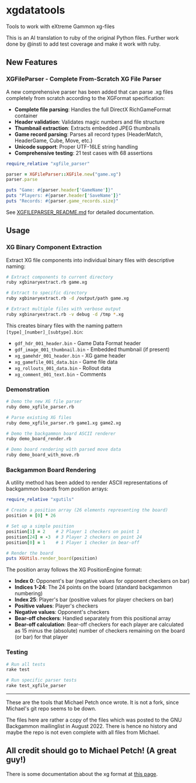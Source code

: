 # xgdatatools
Tools to work with eXtreme Gammon xg-files

This is an AI translation to ruby of the original Python files.
Further work done by @insti to add test coverage and make it work with ruby.

## New Features

### XGFileParser - Complete From-Scratch XG File Parser

A new comprehensive parser has been added that can parse .xg files completely from scratch according to the XGFormat specification:

- **Complete file parsing**: Handles the full DirectX RichGameFormat container
- **Header validation**: Validates magic numbers and file structure  
- **Thumbnail extraction**: Extracts embedded JPEG thumbnails
- **Game record parsing**: Parses all record types (HeaderMatch, HeaderGame, Cube, Move, etc.)
- **Unicode support**: Proper UTF-16LE string handling
- **Comprehensive testing**: 21 test cases with 68 assertions

```ruby
require_relative "xgfile_parser"

parser = XGFileParser::XGFile.new("game.xg")
parser.parse

puts "Game: #{parser.header['GameName']}"
puts "Players: #{parser.header['SaveName']}" 
puts "Records: #{parser.game_records.size}"
```

See [XGFILEPARSER_README.md](XGFILEPARSER_README.md) for detailed documentation.

## Usage

### XG Binary Component Extraction

Extract XG file components into individual binary files with descriptive naming:

```bash
# Extract components to current directory
ruby xgbinaryextract.rb game.xg

# Extract to specific directory  
ruby xgbinaryextract.rb -d /output/path game.xg

# Extract multiple files with verbose output
ruby xgbinaryextract.rb -v debug -d /tmp *.xg
```

This creates binary files with the naming pattern `[type]_[number]_[subtype].bin`:
- `gdf_hdr_001_header.bin` - Game Data Format header
- `gdf_image_001_thumbnail.bin` - Embedded thumbnail (if present)
- `xg_gamehdr_001_header.bin` - XG game header
- `xg_gamefile_001_data.bin` - Game file data
- `xg_rollouts_001_data.bin` - Rollout data
- `xg_comment_001_text.bin` - Comments

### Demonstration
```bash
# Demo the new XG file parser
ruby demo_xgfile_parser.rb

# Parse existing XG files  
ruby demo_xgfile_parser.rb game1.xg game2.xg

# Demo the backgammon board ASCII renderer
ruby demo_board_render.rb

# Demo board rendering with parsed move data
ruby demo_board_with_move.rb
```

### Backgammon Board Rendering

A utility method has been added to render ASCII representations of backgammon boards from position arrays:

```ruby
require_relative "xgutils"

# Create a position array (26 elements representing the board)
position = [0] * 26

# Set up a simple position
position[1] = 2    # 2 Player 1 checkers on point 1
position[24] = -3  # 3 Player 2 checkers on point 24
position[0] = 1    # 1 Player 1 checker in bear-off

# Render the board
puts XGUtils.render_board(position)
```

The position array follows the XG PositionEngine format:
- **Index 0**: Opponent's bar (negative values for opponent checkers on bar)
- **Indices 1-24**: The 24 points on the board (standard backgammon numbering)
- **Index 25**: Player's bar (positive values for player checkers on bar)
- **Positive values**: Player's checkers
- **Negative values**: Opponent's checkers
- **Bear-off checkers**: Handled separately from this positional array
- **Bear-off calculation**: Bear-off checkers for each player are calculated as 15 minus the (absolute) number of checkers remaining on the board (or bar) for that player

### Testing
```bash
# Run all tests
rake test

# Run specific parser tests
rake test_xgfile_parser
```


-----
These are the tools that Michael Petch once wrote.
It is not a fork, since Michael's git repo seems to be down.

The files here are rather a copy of the files which was posted
to the GNU Backgammon mailinglist in August 2022. There is hence
no history and maybe the repo is not even complete with all files
from Michael.

All credit should go to Michael Petch! (A great guy!)
-----

There is some documentation about the xg format at [this page](https://www.extremegammon.com/XGformat.aspx).

